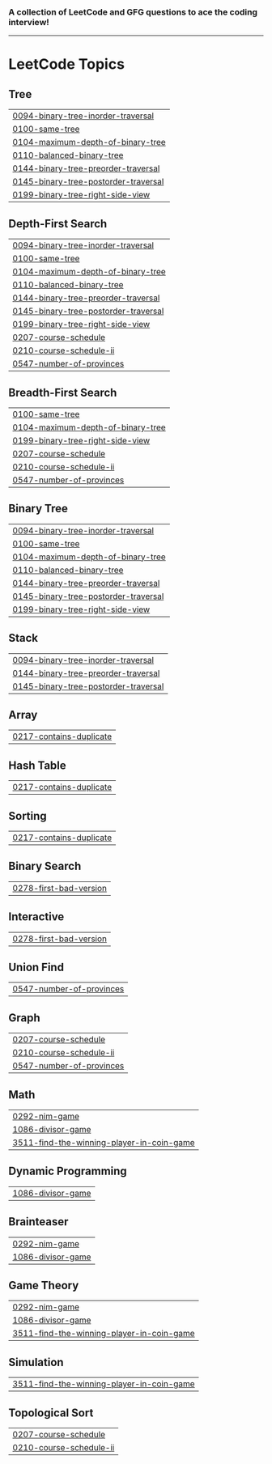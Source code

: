 ### A collection of LeetCode and GFG questions to ace the coding interview!
*** 
<!---LeetCode Topics Start-->
# LeetCode Topics
## Tree
|  |
| ------- |
| [0094-binary-tree-inorder-traversal](https://github.com/Manmoksh/Practice-GFG/tree/master/0094-binary-tree-inorder-traversal) |
| [0100-same-tree](https://github.com/Manmoksh/Practice-GFG/tree/master/0100-same-tree) |
| [0104-maximum-depth-of-binary-tree](https://github.com/Manmoksh/Practice-GFG/tree/master/0104-maximum-depth-of-binary-tree) |
| [0110-balanced-binary-tree](https://github.com/Manmoksh/Practice-GFG/tree/master/0110-balanced-binary-tree) |
| [0144-binary-tree-preorder-traversal](https://github.com/Manmoksh/Practice-GFG/tree/master/0144-binary-tree-preorder-traversal) |
| [0145-binary-tree-postorder-traversal](https://github.com/Manmoksh/Practice-GFG/tree/master/0145-binary-tree-postorder-traversal) |
| [0199-binary-tree-right-side-view](https://github.com/Manmoksh/Practice-GFG/tree/master/0199-binary-tree-right-side-view) |
## Depth-First Search
|  |
| ------- |
| [0094-binary-tree-inorder-traversal](https://github.com/Manmoksh/Practice-GFG/tree/master/0094-binary-tree-inorder-traversal) |
| [0100-same-tree](https://github.com/Manmoksh/Practice-GFG/tree/master/0100-same-tree) |
| [0104-maximum-depth-of-binary-tree](https://github.com/Manmoksh/Practice-GFG/tree/master/0104-maximum-depth-of-binary-tree) |
| [0110-balanced-binary-tree](https://github.com/Manmoksh/Practice-GFG/tree/master/0110-balanced-binary-tree) |
| [0144-binary-tree-preorder-traversal](https://github.com/Manmoksh/Practice-GFG/tree/master/0144-binary-tree-preorder-traversal) |
| [0145-binary-tree-postorder-traversal](https://github.com/Manmoksh/Practice-GFG/tree/master/0145-binary-tree-postorder-traversal) |
| [0199-binary-tree-right-side-view](https://github.com/Manmoksh/Practice-GFG/tree/master/0199-binary-tree-right-side-view) |
| [0207-course-schedule](https://github.com/Manmoksh/Practice-GFG/tree/master/0207-course-schedule) |
| [0210-course-schedule-ii](https://github.com/Manmoksh/Practice-GFG/tree/master/0210-course-schedule-ii) |
| [0547-number-of-provinces](https://github.com/Manmoksh/Practice-GFG/tree/master/0547-number-of-provinces) |
## Breadth-First Search
|  |
| ------- |
| [0100-same-tree](https://github.com/Manmoksh/Practice-GFG/tree/master/0100-same-tree) |
| [0104-maximum-depth-of-binary-tree](https://github.com/Manmoksh/Practice-GFG/tree/master/0104-maximum-depth-of-binary-tree) |
| [0199-binary-tree-right-side-view](https://github.com/Manmoksh/Practice-GFG/tree/master/0199-binary-tree-right-side-view) |
| [0207-course-schedule](https://github.com/Manmoksh/Practice-GFG/tree/master/0207-course-schedule) |
| [0210-course-schedule-ii](https://github.com/Manmoksh/Practice-GFG/tree/master/0210-course-schedule-ii) |
| [0547-number-of-provinces](https://github.com/Manmoksh/Practice-GFG/tree/master/0547-number-of-provinces) |
## Binary Tree
|  |
| ------- |
| [0094-binary-tree-inorder-traversal](https://github.com/Manmoksh/Practice-GFG/tree/master/0094-binary-tree-inorder-traversal) |
| [0100-same-tree](https://github.com/Manmoksh/Practice-GFG/tree/master/0100-same-tree) |
| [0104-maximum-depth-of-binary-tree](https://github.com/Manmoksh/Practice-GFG/tree/master/0104-maximum-depth-of-binary-tree) |
| [0110-balanced-binary-tree](https://github.com/Manmoksh/Practice-GFG/tree/master/0110-balanced-binary-tree) |
| [0144-binary-tree-preorder-traversal](https://github.com/Manmoksh/Practice-GFG/tree/master/0144-binary-tree-preorder-traversal) |
| [0145-binary-tree-postorder-traversal](https://github.com/Manmoksh/Practice-GFG/tree/master/0145-binary-tree-postorder-traversal) |
| [0199-binary-tree-right-side-view](https://github.com/Manmoksh/Practice-GFG/tree/master/0199-binary-tree-right-side-view) |
## Stack
|  |
| ------- |
| [0094-binary-tree-inorder-traversal](https://github.com/Manmoksh/Practice-GFG/tree/master/0094-binary-tree-inorder-traversal) |
| [0144-binary-tree-preorder-traversal](https://github.com/Manmoksh/Practice-GFG/tree/master/0144-binary-tree-preorder-traversal) |
| [0145-binary-tree-postorder-traversal](https://github.com/Manmoksh/Practice-GFG/tree/master/0145-binary-tree-postorder-traversal) |
## Array
|  |
| ------- |
| [0217-contains-duplicate](https://github.com/Manmoksh/Practice-GFG/tree/master/0217-contains-duplicate) |
## Hash Table
|  |
| ------- |
| [0217-contains-duplicate](https://github.com/Manmoksh/Practice-GFG/tree/master/0217-contains-duplicate) |
## Sorting
|  |
| ------- |
| [0217-contains-duplicate](https://github.com/Manmoksh/Practice-GFG/tree/master/0217-contains-duplicate) |
## Binary Search
|  |
| ------- |
| [0278-first-bad-version](https://github.com/Manmoksh/Practice-GFG/tree/master/0278-first-bad-version) |
## Interactive
|  |
| ------- |
| [0278-first-bad-version](https://github.com/Manmoksh/Practice-GFG/tree/master/0278-first-bad-version) |
## Union Find
|  |
| ------- |
| [0547-number-of-provinces](https://github.com/Manmoksh/Practice-GFG/tree/master/0547-number-of-provinces) |
## Graph
|  |
| ------- |
| [0207-course-schedule](https://github.com/Manmoksh/Practice-GFG/tree/master/0207-course-schedule) |
| [0210-course-schedule-ii](https://github.com/Manmoksh/Practice-GFG/tree/master/0210-course-schedule-ii) |
| [0547-number-of-provinces](https://github.com/Manmoksh/Practice-GFG/tree/master/0547-number-of-provinces) |
## Math
|  |
| ------- |
| [0292-nim-game](https://github.com/Manmoksh/Practice-GFG/tree/master/0292-nim-game) |
| [1086-divisor-game](https://github.com/Manmoksh/Practice-GFG/tree/master/1086-divisor-game) |
| [3511-find-the-winning-player-in-coin-game](https://github.com/Manmoksh/Practice-GFG/tree/master/3511-find-the-winning-player-in-coin-game) |
## Dynamic Programming
|  |
| ------- |
| [1086-divisor-game](https://github.com/Manmoksh/Practice-GFG/tree/master/1086-divisor-game) |
## Brainteaser
|  |
| ------- |
| [0292-nim-game](https://github.com/Manmoksh/Practice-GFG/tree/master/0292-nim-game) |
| [1086-divisor-game](https://github.com/Manmoksh/Practice-GFG/tree/master/1086-divisor-game) |
## Game Theory
|  |
| ------- |
| [0292-nim-game](https://github.com/Manmoksh/Practice-GFG/tree/master/0292-nim-game) |
| [1086-divisor-game](https://github.com/Manmoksh/Practice-GFG/tree/master/1086-divisor-game) |
| [3511-find-the-winning-player-in-coin-game](https://github.com/Manmoksh/Practice-GFG/tree/master/3511-find-the-winning-player-in-coin-game) |
## Simulation
|  |
| ------- |
| [3511-find-the-winning-player-in-coin-game](https://github.com/Manmoksh/Practice-GFG/tree/master/3511-find-the-winning-player-in-coin-game) |
## Topological Sort
|  |
| ------- |
| [0207-course-schedule](https://github.com/Manmoksh/Practice-GFG/tree/master/0207-course-schedule) |
| [0210-course-schedule-ii](https://github.com/Manmoksh/Practice-GFG/tree/master/0210-course-schedule-ii) |
<!---LeetCode Topics End-->

